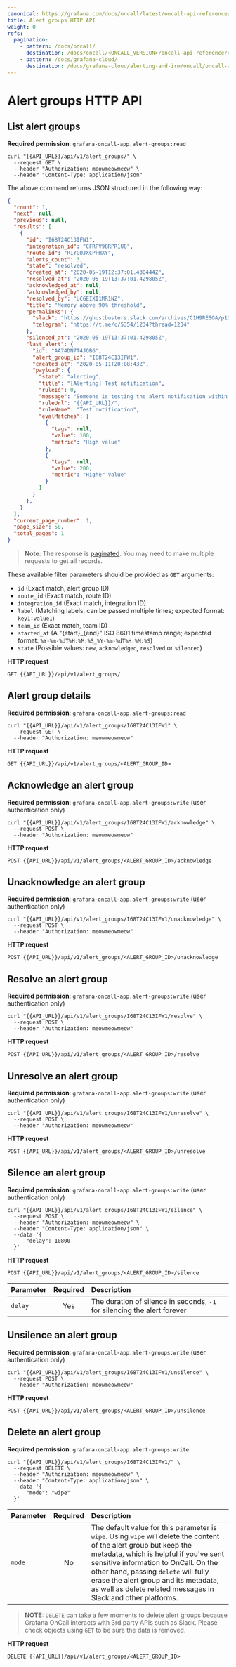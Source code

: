 ```yaml
---
canonical: https://grafana.com/docs/oncall/latest/oncall-api-reference/alertgroups/
title: Alert groups HTTP API
weight: 0
refs:
  pagination:
    - pattern: /docs/oncall/
      destination: /docs/oncall/<ONCALL_VERSION>/oncall-api-reference/#pagination
    - pattern: /docs/grafana-cloud/
      destination: /docs/grafana-cloud/alerting-and-irm/oncall/oncall-api-reference/#pagination
---
```


# Alert groups HTTP API

## List alert groups

**Required permission**: `grafana-oncall-app.alert-groups:read`

```shell
curl "{{API_URL}}/api/v1/alert_groups/" \
  --request GET \
  --header "Authorization: meowmeowmeow" \
  --header "Content-Type: application/json"
```

The above command returns JSON structured in the following way:

```json
{
  "count": 1,
  "next": null,
  "previous": null,
  "results": [
    {
      "id": "I68T24C13IFW1",
      "integration_id": "CFRPV98RPR1U8",
      "route_id": "RIYGUJXCPFHXY",
      "alerts_count": 3,
      "state": "resolved",
      "created_at": "2020-05-19T12:37:01.430444Z",
      "resolved_at": "2020-05-19T13:37:01.429805Z",
      "acknowledged_at": null,
      "acknowledged_by": null,
      "resolved_by": "UCGEIXI1MR1NZ",
      "title": "Memory above 90% threshold",
      "permalinks": {
        "slack": "https://ghostbusters.slack.com/archives/C1H9RESGA/p135854651500008",
        "telegram": "https://t.me/c/5354/1234?thread=1234"
      },
      "silenced_at": "2020-05-19T13:37:01.429805Z",
      "last_alert": {
        "id": "AA74DN7T4JQB6",
        "alert_group_id": "I68T24C13IFW1",
        "created_at": "2020-05-11T20:08:43Z",
        "payload": {
          "state": "alerting",
          "title": "[Alerting] Test notification",
          "ruleId": 0,
          "message": "Someone is testing the alert notification within Grafana.",
          "ruleUrl": "{{API_URL}}/",
          "ruleName": "Test notification",
          "evalMatches": [
            {
              "tags": null,
              "value": 100,
              "metric": "High value"
            },
            {
              "tags": null,
              "value": 200,
              "metric": "Higher Value"
            }
          ]
        }
      },
    }
  ],
  "current_page_number": 1,
  "page_size": 50,
  "total_pages": 1
}
```

> **Note**: The response is [paginated](ref:pagination). You may need to make multiple requests to get all records.

These available filter parameters should be provided as `GET` arguments:

- `id` (Exact match, alert group ID)
- `route_id` (Exact match, route ID)
- `integration_id` (Exact match, integration ID)
- `label` (Matching labels, can be passed multiple times; expected format: `key1:value1`)
- `team_id` (Exact match, team ID)
- `started_at` (A "{start}_{end}" ISO 8601 timestamp range; expected format: `%Y-%m-%dT%H:%M:%S_%Y-%m-%dT%H:%M:%S`)
- `state` (Possible values: `new`, `acknowledged`, `resolved` or `silenced`)

**HTTP request**

`GET {{API_URL}}/api/v1/alert_groups/`

## Alert group details

**Required permission**: `grafana-oncall-app.alert-groups:read`

```shell
curl "{{API_URL}}/api/v1/alert_groups/I68T24C13IFW1" \
  --request GET \
  --header "Authorization: meowmeowmeow"
```

**HTTP request**

`GET {{API_URL}}/api/v1/alert_groups/<ALERT_GROUP_ID>`

## Acknowledge an alert group

**Required permission**: `grafana-oncall-app.alert-groups:write` (user authentication only)

```shell
curl "{{API_URL}}/api/v1/alert_groups/I68T24C13IFW1/acknowledge" \
  --request POST \
  --header "Authorization: meowmeowmeow"
```

**HTTP request**

`POST {{API_URL}}/api/v1/alert_groups/<ALERT_GROUP_ID>/acknowledge`

## Unacknowledge an alert group

**Required permission**: `grafana-oncall-app.alert-groups:write` (user authentication only)

```shell
curl "{{API_URL}}/api/v1/alert_groups/I68T24C13IFW1/unacknowledge" \
  --request POST \
  --header "Authorization: meowmeowmeow"
```

**HTTP request**

`POST {{API_URL}}/api/v1/alert_groups/<ALERT_GROUP_ID>/unacknowledge`

## Resolve an alert group

**Required permission**: `grafana-oncall-app.alert-groups:write` (user authentication only)

```shell
curl "{{API_URL}}/api/v1/alert_groups/I68T24C13IFW1/resolve" \
  --request POST \
  --header "Authorization: meowmeowmeow"
```

**HTTP request**

`POST {{API_URL}}/api/v1/alert_groups/<ALERT_GROUP_ID>/resolve`

## Unresolve an alert group

**Required permission**: `grafana-oncall-app.alert-groups:write` (user authentication only)

```shell
curl "{{API_URL}}/api/v1/alert_groups/I68T24C13IFW1/unresolve" \
  --request POST \
  --header "Authorization: meowmeowmeow"
```

**HTTP request**

`POST {{API_URL}}/api/v1/alert_groups/<ALERT_GROUP_ID>/unresolve`

## Silence an alert group

**Required permission**: `grafana-oncall-app.alert-groups:write` (user authentication only)

```shell
curl "{{API_URL}}/api/v1/alert_groups/I68T24C13IFW1/silence" \
  --request POST \
  --header "Authorization: meowmeowmeow" \
  --header "Content-Type: application/json" \
  --data '{
      "delay": 10800
  }'
```

**HTTP request**

`POST {{API_URL}}/api/v1/alert_groups/<ALERT_GROUP_ID>/silence`

| Parameter | Required | Description                                                                                                                                                                                                                                                                                                                                             |
|-----------|:--------:|:--------------------------------------------------------------------------------------------------------------------------------------------------------------------------------------------------------------------------------------------------------------------------------------------------------------------------------------------------------|
| `delay`    |    Yes    | The duration of silence in seconds, `-1` for silencing the alert forever |

## Unsilence an alert group

**Required permission**: `grafana-oncall-app.alert-groups:write` (user authentication only)

```shell
curl "{{API_URL}}/api/v1/alert_groups/I68T24C13IFW1/unsilence" \
  --request POST \
  --header "Authorization: meowmeowmeow"
```

**HTTP request**

`POST {{API_URL}}/api/v1/alert_groups/<ALERT_GROUP_ID>/unsilence`

## Delete an alert group

**Required permission**: `grafana-oncall-app.alert-groups:write`

```shell
curl "{{API_URL}}/api/v1/alert_groups/I68T24C13IFW1/" \
  --request DELETE \
  --header "Authorization: meowmeowmeow" \
  --header "Content-Type: application/json" \
  --data '{
      "mode": "wipe"
  }'
```

| Parameter | Required | Description                                                                                                                                                                                                                                                                                                                                             |
|-----------|:--------:|:--------------------------------------------------------------------------------------------------------------------------------------------------------------------------------------------------------------------------------------------------------------------------------------------------------------------------------------------------------|
| `mode`    |    No    | The default value for this parameter is `wipe`. Using `wipe` will delete the content of the alert group but keep the metadata, which is helpful if you've sent sensitive information to OnCall. On the other hand, passing `delete` will fully erase the alert group and its metadata, as well as delete related messages in Slack and other platforms. |

> **NOTE:** `DELETE` can take a few moments to delete alert groups because Grafana OnCall interacts with 3rd party APIs
> such as Slack. Please check objects using `GET` to be sure the data is removed.

**HTTP request**

`DELETE {{API_URL}}/api/v1/alert_groups/<ALERT_GROUP_ID>`
